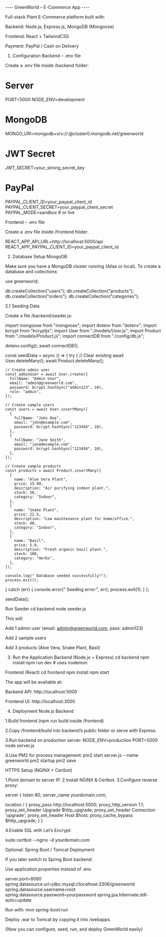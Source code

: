  ---- GreenWorld – E-Commerce App ----

Full-stack Plant E-Commerce platform built with:

Backend: Node.js, Express.js, MongoDB (Mongoose)

Frontend: React + TailwindCSS

Payment: PayPal / Cash on Delivery



 1. Configuration
Backend – .env file

Create a .env file inside /backend folder:

# Server
PORT=5000
NODE_ENV=development

# MongoDB
MONGO_URI=mongodb+srv://<username>:<password>@cluster0.mongodb.net/greenworld

# JWT Secret
JWT_SECRET=your_strong_secret_key

# PayPal
PAYPAL_CLIENT_ID=your_paypal_client_id
PAYPAL_CLIENT_SECRET=your_paypal_client_secret
PAYPAL_MODE=sandbox   # or live



Frontend – .env file

Create a .env file inside /frontend folder:

REACT_APP_API_URL=http://localhost:5000/api
REACT_APP_PAYPAL_CLIENT_ID=your_paypal_client_id



 2. Database Setup
MongoDB

Make sure you have a MongoDB cluster running (Atlas or local).
To create a database and collections:

use greenworld;

db.createCollection("users");
db.createCollection("products");
db.createCollection("orders");
db.createCollection("categories");

 2.1 Seeding Data

Create a file /backend/seeder.js:

import mongoose from "mongoose";
import dotenv from "dotenv";
import bcrypt from "bcryptjs";
import User from "./models/User.js";
import Product from "./models/Product.js";
import connectDB from "./config/db.js";

dotenv.config();
await connectDB();

const seedData = async () => {
  try {
    // Clear existing
    await User.deleteMany();
    await Product.deleteMany();

    // Create admin user
    const adminUser = await User.create({
      fullName: "Admin User",
      email: "admin@greenworld.com",
      password: bcrypt.hashSync("admin123", 10),
      role: "admin",
    });

    // Create sample users
    const users = await User.insertMany([
      {
        fullName: "John Doe",
        email: "john@example.com",
        password: bcrypt.hashSync("123456", 10),
      },
      {
        fullName: "Jane Smith",
        email: "jane@example.com",
        password: bcrypt.hashSync("123456", 10),
      },
    ]);

    // Create sample products
    const products = await Product.insertMany([
      {
        name: "Aloe Vera Plant",
        price: 15.99,
        description: "Air purifying indoor plant.",
        stock: 50,
        category: "Indoor",
      },
      {
        name: "Snake Plant",
        price: 22.5,
        description: "Low maintenance plant for home/office.",
        stock: 40,
        category: "Indoor",
      },
      {
        name: "Basil",
        price: 5.0,
        description: "Fresh organic basil plant.",
        stock: 100,
        category: "Herbs",
      },
    ]);

    console.log(" Database seeded successfully!");
    process.exit();
  } catch (err) {
    console.error(" Seeding error:", err);
    process.exit(1);
  }
};

seedData();

Run Seeder
cd backend
node seeder.js


This will:

Add 1 admin user (email: admin@greenworld.com, pass: admin123)

Add 2 sample users

Add 3 products (Aloe Vera, Snake Plant, Basil)




 3. Run the Application
Backend (Node.js + Express)
cd backend
npm install
npm run dev   # uses nodemon

Frontend (React)
cd frontend
npm install
npm start


The app will be available at:

Backend API: http://localhost:5000

Frontend UI: http://localhost:3000




 4. Deployment
Node.js Backend

1.Build frontend (npm run build inside /frontend)

2.Copy /frontend/build into backend’s public folder or serve with Express.

3.Run backend on production server:
    NODE_ENV=production PORT=5000 node server.js

4.Use PM2 for process management:
    pm2 start server.js --name greenworld
    pm2 startup
    pm2 save


HTTPS Setup (NGINX + Certbot)

1.Point domain to server IP.
2.Install NGINX & Certbot.
3.Configure reverse proxy:

server {
  listen 80;
  server_name yourdomain.com;

  location / {
    proxy_pass http://localhost:5000;
    proxy_http_version 1.1;
    proxy_set_header Upgrade $http_upgrade;
    proxy_set_header Connection 'upgrade';
    proxy_set_header Host $host;
    proxy_cache_bypass $http_upgrade;
  }
}


4.Enable SSL with Let’s Encrypt:

sudo certbot --nginx -d yourdomain.com



Optional: Spring Boot / Tomcat Deployment

If you later switch to Spring Boot backend:

Use application.properties instead of .env

server.port=8080
spring.datasource.url=jdbc:mysql://localhost:3306/greenworld
spring.datasource.username=root
spring.datasource.password=yourpassword
spring.jpa.hibernate.ddl-auto=update


Run with:
    mvn spring-boot:run

Deploy .war to Tomcat by copying it into /webapps.


{Now you can configure, seed, run, and deploy GreenWorld easily}